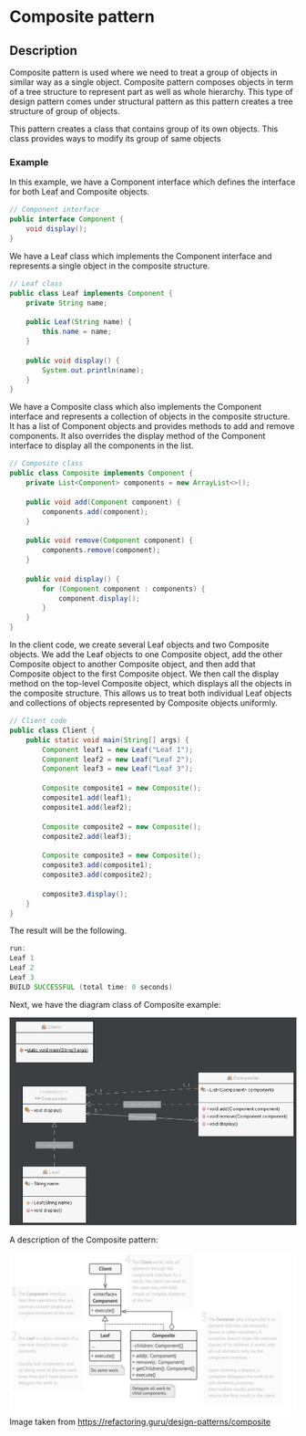 # Composite pattern

## Description

Composite pattern is used where we need to treat a group of objects in similar way as a single object. Composite pattern composes objects in term of a tree structure to represent part as well as whole hierarchy. This type of design pattern comes under structural pattern as this pattern creates a tree structure of group of objects.

This pattern creates a class that contains group of its own objects. This class provides ways to modify its group of same objects

### Example

In this example, we have a Component interface which defines the interface for both Leaf and Composite objects.

```Java
// Component interface
public interface Component {
    void display();
}
```

We have a Leaf class which implements the Component interface and represents a single object in the composite structure.

```Java
// Leaf class
public class Leaf implements Component {
    private String name;

    public Leaf(String name) {
        this.name = name;
    }

    public void display() {
        System.out.println(name);
    }
}
```

We have a Composite class which also implements the Component interface and represents a collection of objects in the composite structure. It has a list of Component objects and provides methods to add and remove components. It also overrides the display method of the Component interface to display all the components in the list.

```Java
// Composite class
public class Composite implements Component {
    private List<Component> components = new ArrayList<>();

    public void add(Component component) {
        components.add(component);
    }

    public void remove(Component component) {
        components.remove(component);
    }

    public void display() {
        for (Component component : components) {
            component.display();
        }
    }
}
```

In the client code, we create several Leaf objects and two Composite objects. We add the Leaf objects to one Composite object, add the other Composite object to another Composite object, and then add that Composite object to the first Composite object. We then call the display method on the top-level Composite object, which displays all the objects in the composite structure. This allows us to treat both individual Leaf objects and collections of objects represented by Composite objects uniformly.

```Java
// Client code
public class Client {
    public static void main(String[] args) {
        Component leaf1 = new Leaf("Leaf 1");
        Component leaf2 = new Leaf("Leaf 2");
        Component leaf3 = new Leaf("Leaf 3");

        Composite composite1 = new Composite();
        composite1.add(leaf1);
        composite1.add(leaf2);

        Composite composite2 = new Composite();
        composite2.add(leaf3);

        Composite composite3 = new Composite();
        composite3.add(composite1);
        composite3.add(composite2);

        composite3.display();
    }
}
```

The result will be the following.

```Java
run:
Leaf 1
Leaf 2
Leaf 3
BUILD SUCCESSFUL (total time: 0 seconds)
```

Next, we have the diagram class of Composite example:

![Composite](Diagrams/Composite.jpg)

A description of the Composite pattern:

![Composite](Diagrams/CompositeDescription.jpg)
Image taken from https://refactoring.guru/design-patterns/composite